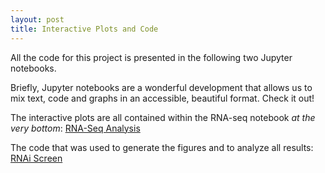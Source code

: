 ```yaml
---
layout: post
title: Interactive Plots and Code
---
```


All the code for this project is presented in the following two Jupyter notebooks.

Briefly, Jupyter notebooks are a wonderful development that allows us to mix text, code and graphs in an accessible, beautiful format. Check it out!

The interactive plots are all contained within the RNA-seq notebook *at the very bottom*:
<a href="{{ site.baseurl }}/RNASeqAnalysis.html">RNA-Seq Analysis</a>

The code that was used to generate the figures and to analyze all results:
<a href="{{ site.baseurl }}/BroodSizeAnalysis.html">RNAi Screen</a>

